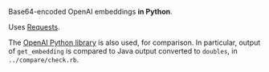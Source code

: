 Base64-encoded OpenAI embeddings **in Python**.

Uses [Requests](https://requests.readthedocs.io/en/latest/).

The [OpenAI Python library](https://github.com/openai/openai-python) is also
used, for comparison. In particular, output of `get_embedding` is compared to
Java output converted to `doubles`, in `../compare/check.rb`.
